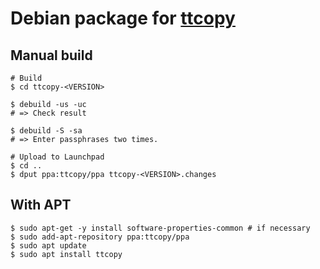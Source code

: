 # Debian package for [ttcopy](https://github.com/greymd/ttcopy)

## Manual build

```
# Build
$ cd ttcopy-<VERSION>

$ debuild -us -uc
# => Check result

$ debuild -S -sa
# => Enter passphrases two times.

# Upload to Launchpad
$ cd ..
$ dput ppa:ttcopy/ppa ttcopy-<VERSION>.changes
```

## With APT

```
$ sudo apt-get -y install software-properties-common # if necessary
$ sudo add-apt-repository ppa:ttcopy/ppa
$ sudo apt update
$ sudo apt install ttcopy
```
